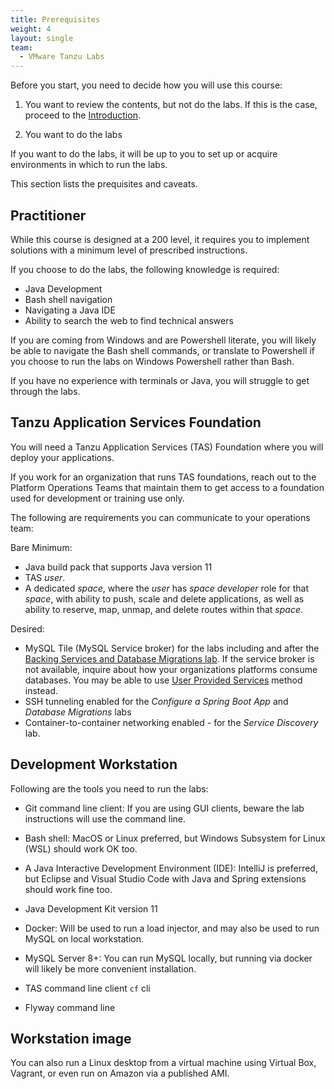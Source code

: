 ```yaml
---
title: Prerequisites
weight: 4
layout: single
team:
  - VMware Tanzu Labs
---
```


Before you start,
you need to decide how you will use this course:

1.  You want to review the contents,
    but not do the labs.
    If this is the case,
    proceed to the
    [Introduction](../intro/).

1.  You want to do the labs

If you want to do the labs,
it will be up to you to set up or acquire environments in which to
run the labs.

This section lists the prequisites and caveats.

## Practitioner

While this course is designed at a 200 level,
it requires you to implement solutions with a minimum level of
prescribed instructions.

If you choose to do the labs,
the following knowledge is required:

- Java Development
- Bash shell navigation
- Navigating a Java IDE
- Ability to search the web to find technical answers

If you are coming from Windows and are Powershell literate,
you will likely be able to navigate the Bash shell commands,
or translate to Powershell if you choose to run the labs on Windows
Powershell rather than Bash.

If you have no experience with terminals or Java,
you will struggle to get through the labs.

## Tanzu Application Services Foundation

You will need a Tanzu Application Services (TAS)
Foundation where you will deploy your applications.

If you work for an organization that runs TAS foundations,
reach out to the Platform Operations Teams that maintain them to get
access to a foundation used for development or training use only.

The following are requirements you can communicate to your operations
team:

Bare Minimum:

-   Java build pack that supports Java version 11
-   TAS *user*.
-   A dedicated *space*,
    where the *user* has *space developer* role for that *space*,
    with ability to push, scale and delete applications,
    as well as ability to reserve, map, unmap, and delete routes within
    that *space*.

Desired:

-   MySQL Tile (MySQL Service broker) for the labs including and after
    the [Backing Services and Database Migrations lab](../database-migrations/).
    If the service broker is not available,
    inquire about how your organizations platforms consume databases.
    You may be able to use
    [User Provided Services](https://docs.cloudfoundry.org/devguide/services/user-provided.html)
    method instead.
-   SSH tunneling enabled for the *Configure a Spring Boot App* and
    *Database Migrations* labs
-   Container-to-container networking enabled - for the
    *Service Discovery* lab.

## Development Workstation

Following are the tools you need to run the labs:

-   Git command line client:
    If you are using GUI clients,
    beware the lab instructions will use the command line.

-   Bash shell:
    MacOS or Linux preferred,
    but Windows Subsystem for Linux (WSL) should work OK too.

-   A Java Interactive Development Environment (IDE):
    IntelliJ is preferred, but Eclipse and Visual Studio Code with
    Java and Spring extensions should work fine too.

-   Java Development Kit version 11

-   Docker:
    Will be used to run a load injector,
    and may also be used to run MySQL on local workstation.

-   MySQL Server 8+:
    You can run MySQL locally,
    but running via docker will likely be more convenient installation.

-   TAS command line client `cf` cli

-   Flyway command line

## Workstation image

You can also run a Linux desktop from a virtual machine using
Virtual Box,
Vagrant,
or even run on Amazon via a published AMI.
